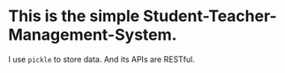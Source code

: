 # This is the simple Student-Teacher-Management-System.

I use `pickle` to store data. And its APIs are RESTful.

